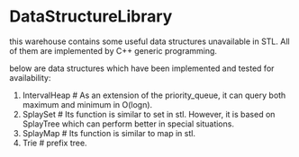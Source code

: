 # DataStructureLibrary
this warehouse contains some useful data structures unavailable in STL. All of them are implemented by C++ generic programming. 

below are data structures which have been implemented and tested for availability: 
1. IntervalHeap  # As an extension of the priority_queue, it can query both maximum and minimum in O(logn).
2. SplaySet # Its function is similar to set in stl. However, it is based on SplayTree which can perform better in special situations.
3. SplayMap # Its function is similar to map in stl.
4. Trie # prefix tree.
